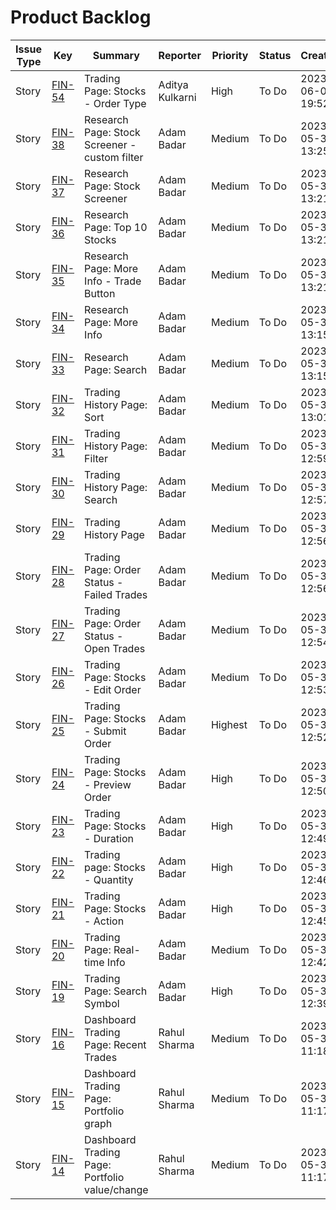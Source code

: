 # Product Backlog

| Issue Type | Key                                                                                                                                                        | Summary                                        | Reporter        | Priority | Status | Created          |
| ---------- | ---------------------------------------------------------------------------------------------------------------------------------------------------------- | ---------------------------------------------- | --------------- | -------- | ------ | ---------------- |
| Story      | [FIN-54](https://agile-avengers-cscc01.atlassian.net/browse/FIN-54?atlOrigin=eyJpIjoiMjBhNWIzMmFjMjdiNGE1YzhhZTE4YmM0ZjA0MDM4ZWYiLCJwIjoiZXhjZWwtamlyYSJ9) | Trading Page: Stocks - Order Type              | Aditya Kulkarni | High     | To Do  | 2023-06-01 19:52 |
| Story      | [FIN-38](https://agile-avengers-cscc01.atlassian.net/browse/FIN-38?atlOrigin=eyJpIjoiMjBhNWIzMmFjMjdiNGE1YzhhZTE4YmM0ZjA0MDM4ZWYiLCJwIjoiZXhjZWwtamlyYSJ9) | Research Page: Stock Screener - custom filter  | Adam Badar      | Medium   | To Do  | 2023-05-31 13:25 |
| Story      | [FIN-37](https://agile-avengers-cscc01.atlassian.net/browse/FIN-37?atlOrigin=eyJpIjoiMjBhNWIzMmFjMjdiNGE1YzhhZTE4YmM0ZjA0MDM4ZWYiLCJwIjoiZXhjZWwtamlyYSJ9) | Research Page: Stock Screener                  | Adam Badar      | Medium   | To Do  | 2023-05-31 13:21 |
| Story      | [FIN-36](https://agile-avengers-cscc01.atlassian.net/browse/FIN-36?atlOrigin=eyJpIjoiMjBhNWIzMmFjMjdiNGE1YzhhZTE4YmM0ZjA0MDM4ZWYiLCJwIjoiZXhjZWwtamlyYSJ9) | Research Page: Top 10 Stocks                   | Adam Badar      | Medium   | To Do  | 2023-05-31 13:21 |
| Story      | [FIN-35](https://agile-avengers-cscc01.atlassian.net/browse/FIN-35?atlOrigin=eyJpIjoiMjBhNWIzMmFjMjdiNGE1YzhhZTE4YmM0ZjA0MDM4ZWYiLCJwIjoiZXhjZWwtamlyYSJ9) | Research Page: More Info - Trade Button        | Adam Badar      | Medium   | To Do  | 2023-05-31 13:21 |
| Story      | [FIN-34](https://agile-avengers-cscc01.atlassian.net/browse/FIN-34?atlOrigin=eyJpIjoiMjBhNWIzMmFjMjdiNGE1YzhhZTE4YmM0ZjA0MDM4ZWYiLCJwIjoiZXhjZWwtamlyYSJ9) | Research Page: More Info                       | Adam Badar      | Medium   | To Do  | 2023-05-31 13:15 |
| Story      | [FIN-33](https://agile-avengers-cscc01.atlassian.net/browse/FIN-33?atlOrigin=eyJpIjoiMjBhNWIzMmFjMjdiNGE1YzhhZTE4YmM0ZjA0MDM4ZWYiLCJwIjoiZXhjZWwtamlyYSJ9) | Research Page: Search                          | Adam Badar      | Medium   | To Do  | 2023-05-31 13:15 |
| Story      | [FIN-32](https://agile-avengers-cscc01.atlassian.net/browse/FIN-32?atlOrigin=eyJpIjoiMjBhNWIzMmFjMjdiNGE1YzhhZTE4YmM0ZjA0MDM4ZWYiLCJwIjoiZXhjZWwtamlyYSJ9) | Trading History Page: Sort                     | Adam Badar      | Medium   | To Do  | 2023-05-31 13:01 |
| Story      | [FIN-31](https://agile-avengers-cscc01.atlassian.net/browse/FIN-31?atlOrigin=eyJpIjoiMjBhNWIzMmFjMjdiNGE1YzhhZTE4YmM0ZjA0MDM4ZWYiLCJwIjoiZXhjZWwtamlyYSJ9) | Trading History Page: Filter                   | Adam Badar      | Medium   | To Do  | 2023-05-31 12:59 |
| Story      | [FIN-30](https://agile-avengers-cscc01.atlassian.net/browse/FIN-30?atlOrigin=eyJpIjoiMjBhNWIzMmFjMjdiNGE1YzhhZTE4YmM0ZjA0MDM4ZWYiLCJwIjoiZXhjZWwtamlyYSJ9) | Trading History Page: Search                   | Adam Badar      | Medium   | To Do  | 2023-05-31 12:57 |
| Story      | [FIN-29](https://agile-avengers-cscc01.atlassian.net/browse/FIN-29?atlOrigin=eyJpIjoiMjBhNWIzMmFjMjdiNGE1YzhhZTE4YmM0ZjA0MDM4ZWYiLCJwIjoiZXhjZWwtamlyYSJ9) | Trading History Page                           | Adam Badar      | Medium   | To Do  | 2023-05-31 12:56 |
| Story      | [FIN-28](https://agile-avengers-cscc01.atlassian.net/browse/FIN-28?atlOrigin=eyJpIjoiMjBhNWIzMmFjMjdiNGE1YzhhZTE4YmM0ZjA0MDM4ZWYiLCJwIjoiZXhjZWwtamlyYSJ9) | Trading Page: Order Status - Failed Trades     | Adam Badar      | Medium   | To Do  | 2023-05-31 12:56 |
| Story      | [FIN-27](https://agile-avengers-cscc01.atlassian.net/browse/FIN-27?atlOrigin=eyJpIjoiMjBhNWIzMmFjMjdiNGE1YzhhZTE4YmM0ZjA0MDM4ZWYiLCJwIjoiZXhjZWwtamlyYSJ9) | Trading Page: Order Status - Open Trades       | Adam Badar      | Medium   | To Do  | 2023-05-31 12:54 |
| Story      | [FIN-26](https://agile-avengers-cscc01.atlassian.net/browse/FIN-26?atlOrigin=eyJpIjoiMjBhNWIzMmFjMjdiNGE1YzhhZTE4YmM0ZjA0MDM4ZWYiLCJwIjoiZXhjZWwtamlyYSJ9) | Trading Page: Stocks - Edit Order              | Adam Badar      | Medium   | To Do  | 2023-05-31 12:53 |
| Story      | [FIN-25](https://agile-avengers-cscc01.atlassian.net/browse/FIN-25?atlOrigin=eyJpIjoiMjBhNWIzMmFjMjdiNGE1YzhhZTE4YmM0ZjA0MDM4ZWYiLCJwIjoiZXhjZWwtamlyYSJ9) | Trading Page: Stocks - Submit Order            | Adam Badar      | Highest  | To Do  | 2023-05-31 12:52 |
| Story      | [FIN-24](https://agile-avengers-cscc01.atlassian.net/browse/FIN-24?atlOrigin=eyJpIjoiMjBhNWIzMmFjMjdiNGE1YzhhZTE4YmM0ZjA0MDM4ZWYiLCJwIjoiZXhjZWwtamlyYSJ9) | Trading Page: Stocks - Preview Order           | Adam Badar      | High     | To Do  | 2023-05-31 12:50 |
| Story      | [FIN-23](https://agile-avengers-cscc01.atlassian.net/browse/FIN-23?atlOrigin=eyJpIjoiMjBhNWIzMmFjMjdiNGE1YzhhZTE4YmM0ZjA0MDM4ZWYiLCJwIjoiZXhjZWwtamlyYSJ9) | Trading Page: Stocks - Duration                | Adam Badar      | High     | To Do  | 2023-05-31 12:49 |
| Story      | [FIN-22](https://agile-avengers-cscc01.atlassian.net/browse/FIN-22?atlOrigin=eyJpIjoiMjBhNWIzMmFjMjdiNGE1YzhhZTE4YmM0ZjA0MDM4ZWYiLCJwIjoiZXhjZWwtamlyYSJ9) | Trading page: Stocks - Quantity                | Adam Badar      | High     | To Do  | 2023-05-31 12:46 |
| Story      | [FIN-21](https://agile-avengers-cscc01.atlassian.net/browse/FIN-21?atlOrigin=eyJpIjoiMjBhNWIzMmFjMjdiNGE1YzhhZTE4YmM0ZjA0MDM4ZWYiLCJwIjoiZXhjZWwtamlyYSJ9) | Trading Page: Stocks - Action                  | Adam Badar      | High     | To Do  | 2023-05-31 12:45 |
| Story      | [FIN-20](https://agile-avengers-cscc01.atlassian.net/browse/FIN-20?atlOrigin=eyJpIjoiMjBhNWIzMmFjMjdiNGE1YzhhZTE4YmM0ZjA0MDM4ZWYiLCJwIjoiZXhjZWwtamlyYSJ9) | Trading Page: Real-time Info                   | Adam Badar      | Medium   | To Do  | 2023-05-31 12:42 |
| Story      | [FIN-19](https://agile-avengers-cscc01.atlassian.net/browse/FIN-19?atlOrigin=eyJpIjoiMjBhNWIzMmFjMjdiNGE1YzhhZTE4YmM0ZjA0MDM4ZWYiLCJwIjoiZXhjZWwtamlyYSJ9) | Trading Page: Search Symbol                    | Adam Badar      | High     | To Do  | 2023-05-31 12:39 |
| Story      | [FIN-16](https://agile-avengers-cscc01.atlassian.net/browse/FIN-16?atlOrigin=eyJpIjoiMjBhNWIzMmFjMjdiNGE1YzhhZTE4YmM0ZjA0MDM4ZWYiLCJwIjoiZXhjZWwtamlyYSJ9) | Dashboard Trading Page: Recent Trades          | Rahul Sharma    | Medium   | To Do  | 2023-05-31 11:18 |
| Story      | [FIN-15](https://agile-avengers-cscc01.atlassian.net/browse/FIN-15?atlOrigin=eyJpIjoiMjBhNWIzMmFjMjdiNGE1YzhhZTE4YmM0ZjA0MDM4ZWYiLCJwIjoiZXhjZWwtamlyYSJ9) | Dashboard Trading Page: Portfolio graph        | Rahul Sharma    | Medium   | To Do  | 2023-05-31 11:17 |
| Story      | [FIN-14](https://agile-avengers-cscc01.atlassian.net/browse/FIN-14?atlOrigin=eyJpIjoiMjBhNWIzMmFjMjdiNGE1YzhhZTE4YmM0ZjA0MDM4ZWYiLCJwIjoiZXhjZWwtamlyYSJ9) | Dashboard Trading Page: Portfolio value/change | Rahul Sharma    | Medium   | To Do  | 2023-05-31 11:17 |
